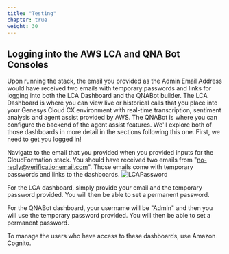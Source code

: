 ```yaml
---
title: "Testing"
chapter: true
weight: 30
---
```


## Logging into the AWS LCA and QNA Bot Consoles
Upon running the stack, the email you provided as the Admin Email Address would have received two emails with temporary passwords and links for logging into both the LCA Dashboard and the QNABot builder. The LCA Dashboard is where you can view live or historical calls that you place into your Genesys Cloud CX environment with real-time transcription, sentiment analysis and agent assist provided by AWS. The QNABot is where you can configure the backend of the agent assist features. We'll explore both of those dashboards in more detail in the sections following this one. First, we need to get you logged in!

Navigate to the email that you provided when you provided inputs for the CloudFormation stack. You should have received two emails from "no-reply@verificationemail.com". Those emails come with temporary passwords and links to the dashboards.
![LCAPassword](/images/LCAPassword.jpg)

For the LCA dashboard, simply provide your email and the temporary password provided. You will then be able to set a permanent password. 

For the QNABot dashboard, your username will be "Admin" and then you will use the temporary password provided. You will then be able to set a permanent password. 

To manage the users who have access to these dashboards, use Amazon Cognito. 
